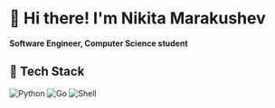# 👋 Hi there! I'm Nikita Marakushev

**Software Engineer, Computer Science student**

## 🧰 Tech Stack

![Python](https://img.shields.io/badge/-Python-3776AB?style=flat-square&logo=python&logoColor=white)
![Go](https://img.shields.io/badge/-Go-00ADD8?style=flat-square&logo=go&logoColor=white)
![Shell](https://img.shields.io/badge/-Shell-4EAA25?style=flat-square&logo=gnu-bash&logoColor=white)
